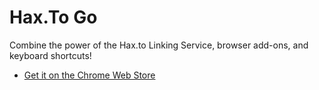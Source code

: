 # Hax.To Go

Combine the power of the Hax.to Linking Service, browser add-ons, and keyboard shortcuts!

- [Get it on the Chrome Web Store](https://chrome.google.com/webstore/detail/haxto-go/egkfljipicempfobpcodhafkdmijdjoe)
